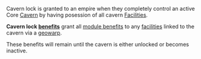 Cavern lock is granted to an empire when they completely control an
active Core [Cavern](../locations/Caverns.md) by having posession of all
cavern [Facilities](../locations/Facilities.md).

**Cavern lock [benefits](Empire_Benefits.md)** grant all [module
benefits](module_benefit.md) to any
[facilities](../locations/Facilities.md) linked to the cavern via a
[geowarp](../locations/Geowarp.md).

These benefits will remain until the cavern is either unlocked or
becomes inactive.

<!--[Category:Game Guides](Category:Game_Guides.md)-->
